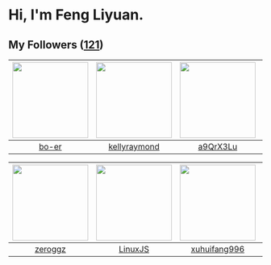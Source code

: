 # Hi, I'm Feng Liyuan.

## My Followers ([121](https://github.com/SunRunAway?tab=followers))

| <img src="https://avatars.githubusercontent.com/u/49479987?v=4" width="150" height="150" /> | <img src="https://avatars.githubusercontent.com/u/58126365?v=4" width="150" height="150" /> | <img src="https://avatars.githubusercontent.com/u/46620760?v=4" width="150" height="150" /> | <img src="https://avatars.githubusercontent.com/u/120910584?v=4" width="150" height="150" /> |
| :-----------------------------------------------------------------------------------------: | :-----------------------------------------------------------------------------------------: | :-----------------------------------------------------------------------------------------: | :------------------------------------------------------------------------------------------: |
|                              [bo-er](https://github.com/bo-er)                              |                       [kellyraymond](https://github.com/kellyraymond)                       |                           [a9QrX3Lu](https://github.com/a9QrX3Lu)                           |                         [kraziLadi51](https://github.com/kraziLadi51)                        |

| <img src="https://avatars.githubusercontent.com/u/55519398?v=4" width="150" height="150" /> | <img src="https://avatars.githubusercontent.com/u/193270912?v=4" width="150" height="150" /> | <img src="https://avatars.githubusercontent.com/u/50138288?v=4" width="150" height="150" /> | <img src="https://avatars.githubusercontent.com/u/59618640?v=4" width="150" height="150" /> |
| :-----------------------------------------------------------------------------------------: | :------------------------------------------------------------------------------------------: | :-----------------------------------------------------------------------------------------: | :-----------------------------------------------------------------------------------------: |
|                            [zeroggz](https://github.com/zeroggz)                            |                             [LinuxJS](https://github.com/LinuxJS)                            |                       [xuhuifang996](https://github.com/xuhuifang996)                       |                        [Akshar-code](https://github.com/Akshar-code)                        |